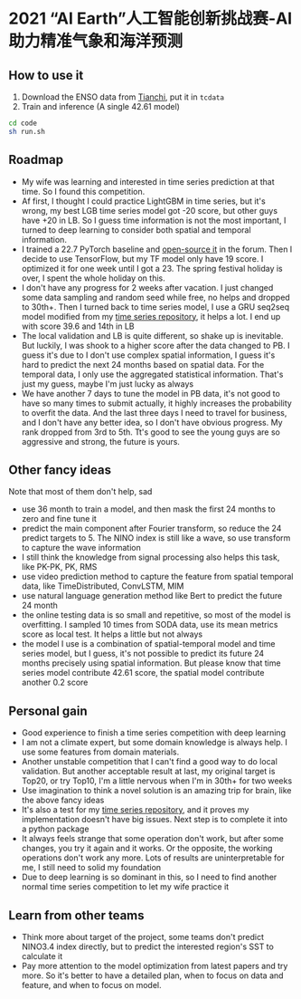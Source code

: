 # 2021 “AI Earth”人工智能创新挑战赛-AI助力精准气象和海洋预测

<!-- ![rank](./rank.png) -->

## How to use it
1. Download the ENSO data from [Tianchi](https://tianchi.aliyun.com/competition/entrance/531871/information), put it in `tcdata`
2. Train and inference (A single 42.61 model)
``` bash
cd code
sh run.sh
```

## Roadmap
- My wife was learning and interested in time series prediction at that time. So I found this competition.
- Af first, I thought I could practice LightGBM in time series, but it's wrong, my best LGB time series model got -20 score, but other guys have +20 in LB. So I guess time information is not the most important, I turned to deep learning to consider both spatial and temporal information.
- I trained a 22.7 PyTorch baseline and [open-source it](https://tianchi.aliyun.com/forum/postDetail?spm=5176.12586969.1002.12.561d5330OkPrhZ&postId=176735) in the forum. Then I decide to use TensorFlow, but my TF model only have 19 score. I optimized it for one week until I got a 23. The spring festival holiday is over, I spent the whole holiday on this.
- I don't have any progress for 2 weeks after vacation. I just changed some data sampling and random seed while free, no helps and dropped to 30th+. Then I turned back to time series model, I use a GRU seq2seq model modified from my [time series repository](https://github.com/LongxingTan/Time-series-prediction), it helps a lot. I end up with score 39.6 and 14th in LB
- The local validation and LB is quite different, so shake up is inevitable. But luckily, I was shook to a higher score after the data changed to PB. I guess it's due to I don't use complex spatial information, I guess it's hard to predict the next 24 months based on spatial data. For the temporal data, I only use the aggregated statistical information.
That's just my guess, maybe I'm just lucky as always
- We have another 7 days to tune the model in PB data, it's not good to have so many times to submit actually, it highly increases the probability to overfit the data. And the last three days I need to travel for business, and I don't have any better idea, so I don't have obvious progress. My rank dropped from 3rd to 5th. Tt's good to see the young guys are so aggressive and strong, the future is yours.


## Other fancy ideas
Note that most of them don't help, sad
- use 36 month to train a model, and then mask the first 24 months to zero and fine tune it
- predict the main component after Fourier transform, so reduce the 24 predict targets to 5. The NINO index is still like a wave, so use transform to capture the wave information
- I still think the knowledge from signal processing also helps this task, like PK-PK, PK, RMS
- use video prediction method to capture the feature from spatial temporal data, like TimeDistributed, ConvLSTM, MIM
- use natural language generation method like Bert to predict the future 24 month
- the online testing data is so small and repetitive, so most of the model is overfitting. I sampled 10 times from SODA data, use its mean metrics score as local test. It helps a little but not always
- the model I use is a combination of spatial-temporal model and time series model, but I guess, it's not possible to predict its future 24 months precisely using spatial information. But please know that time series model contribute 42.61 score, the spatial model contribute another 0.2 score


## Personal gain
- Good experience to finish a time series competition with deep learning
- I am not a climate expert, but some domain knowledge is always help. I use some features from domain materials.
- Another unstable competition that I can't find a good way to do local validation. But another acceptable result at last, my original target is Top20, or try Top10, I'm a little nervous when I'm in 30th+ for two weeks
- Use imagination to think a novel solution is an amazing trip for brain, like the above fancy ideas
- It's also a test for my [time series repository](https://github.com/LongxingTan/Time-series-prediction), and it proves my implementation doesn't have big issues. Next step is to complete it into a python package
- It always feels strange that some operation don't work, but after some changes, you try it again and it works. Or the opposite, the working operations don't work any more. Lots of results are uninterpretable for me, I still need to solid my foundation
- Due to deep learning is so dominant in this, so I need to find another normal time series competition to let my wife practice it

## Learn from other teams
- Think more about target of the project, some teams don't predict NINO3.4 index directly, but to predict the interested region's SST to calculate it
- Pay more attention to the model optimization from latest papers and try more. So it's better to have a detailed plan, when to focus on data and feature, and when to focus on model.

